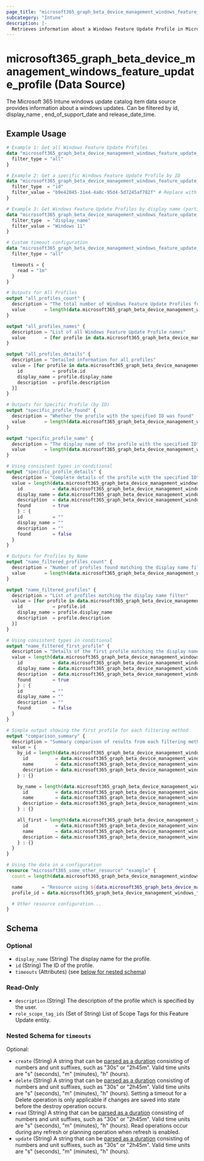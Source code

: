 ```yaml
---
page_title: "microsoft365_graph_beta_device_management_windows_feature_update_profile Data Source - terraform-provider-microsoft365"
subcategory: "Intune"
description: |-
  Retrieves information about a Windows Feature Update Profile in Microsoft Intune.
---
```


# microsoft365_graph_beta_device_management_windows_feature_update_profile (Data Source)

The Microsoft 365 Intune windows update catalog item data source provides information about a windows updates. Can be filtered by
id, display_name , end_of_support_date and release_date_time.

## Example Usage

```terraform
# Example 1: Get all Windows Feature Update Profiles
data "microsoft365_graph_beta_device_management_windows_feature_update_profile" "all_profiles" {
  filter_type = "all"
}

# Example 2: Get a specific Windows Feature Update Profile by ID
data "microsoft365_graph_beta_device_management_windows_feature_update_profile" "specific_profile" {
  filter_type  = "id"
  filter_value = "b9e42045-31e4-4a8c-95d4-5d7245af782f" # Replace with actual ID
}

# Example 3: Get Windows Feature Update Profiles by display name (partial match)
data "microsoft365_graph_beta_device_management_windows_feature_update_profile" "by_name" {
  filter_type  = "display_name"
  filter_value = "Windows 11"
}

# Custom timeout configuration
data "microsoft365_graph_beta_device_management_windows_feature_update_profile" "with_timeout" {
  filter_type = "all"

  timeouts = {
    read = "1m"
  }
}

# Outputs for All Profiles
output "all_profiles_count" {
  description = "The total number of Windows Feature Update Profiles found"
  value       = length(data.microsoft365_graph_beta_device_management_windows_feature_update_profile.all_profiles.items)
}

output "all_profiles_names" {
  description = "List of all Windows Feature Update Profile names"
  value       = [for profile in data.microsoft365_graph_beta_device_management_windows_feature_update_profile.all_profiles.items : profile.display_name]
}

output "all_profiles_details" {
  description = "Detailed information for all profiles"
  value = [for profile in data.microsoft365_graph_beta_device_management_windows_feature_update_profile.all_profiles.items : {
    id           = profile.id
    display_name = profile.display_name
    description  = profile.description
  }]
}

# Outputs for Specific Profile (by ID)
output "specific_profile_found" {
  description = "Whether the profile with the specified ID was found"
  value       = length(data.microsoft365_graph_beta_device_management_windows_feature_update_profile.specific_profile.items) > 0
}

output "specific_profile_name" {
  description = "The display name of the profile with the specified ID"
  value       = length(data.microsoft365_graph_beta_device_management_windows_feature_update_profile.specific_profile.items) > 0 ? data.microsoft365_graph_beta_device_management_windows_feature_update_profile.specific_profile.items[0].display_name : ""
}

# Using consistent types in conditional
output "specific_profile_details" {
  description = "Complete details of the profile with the specified ID"
  value = length(data.microsoft365_graph_beta_device_management_windows_feature_update_profile.specific_profile.items) > 0 ? {
    id           = data.microsoft365_graph_beta_device_management_windows_feature_update_profile.specific_profile.items[0].id
    display_name = data.microsoft365_graph_beta_device_management_windows_feature_update_profile.specific_profile.items[0].display_name
    description  = data.microsoft365_graph_beta_device_management_windows_feature_update_profile.specific_profile.items[0].description
    found        = true
    } : {
    id           = ""
    display_name = ""
    description  = ""
    found        = false
  }
}

# Outputs for Profiles by Name
output "name_filtered_profiles_count" {
  description = "Number of profiles found matching the display name filter"
  value       = length(data.microsoft365_graph_beta_device_management_windows_feature_update_profile.by_name.items)
}

output "name_filtered_profiles" {
  description = "List of profiles matching the display name filter"
  value = [for profile in data.microsoft365_graph_beta_device_management_windows_feature_update_profile.by_name.items : {
    id           = profile.id
    display_name = profile.display_name
    description  = profile.description
  }]
}

# Using consistent types in conditional
output "name_filtered_first_profile" {
  description = "Details of the first profile matching the display name filter (if any)"
  value = length(data.microsoft365_graph_beta_device_management_windows_feature_update_profile.by_name.items) > 0 ? {
    id           = data.microsoft365_graph_beta_device_management_windows_feature_update_profile.by_name.items[0].id
    display_name = data.microsoft365_graph_beta_device_management_windows_feature_update_profile.by_name.items[0].display_name
    description  = data.microsoft365_graph_beta_device_management_windows_feature_update_profile.by_name.items[0].description
    found        = true
    } : {
    id           = ""
    display_name = ""
    description  = ""
    found        = false
  }
}

# Simple output showing the first profile for each filtering method
output "comparison_summary" {
  description = "Summary comparison of results from each filtering method"
  value = {
    by_id = length(data.microsoft365_graph_beta_device_management_windows_feature_update_profile.specific_profile.items) > 0 ? {
      id          = data.microsoft365_graph_beta_device_management_windows_feature_update_profile.specific_profile.items[0].id
      name        = data.microsoft365_graph_beta_device_management_windows_feature_update_profile.specific_profile.items[0].display_name
      description = data.microsoft365_graph_beta_device_management_windows_feature_update_profile.specific_profile.items[0].description
    } : {}

    by_name = length(data.microsoft365_graph_beta_device_management_windows_feature_update_profile.by_name.items) > 0 ? {
      id          = data.microsoft365_graph_beta_device_management_windows_feature_update_profile.by_name.items[0].id
      name        = data.microsoft365_graph_beta_device_management_windows_feature_update_profile.by_name.items[0].display_name
      description = data.microsoft365_graph_beta_device_management_windows_feature_update_profile.by_name.items[0].description
    } : {}

    all_first = length(data.microsoft365_graph_beta_device_management_windows_feature_update_profile.all_profiles.items) > 0 ? {
      id          = data.microsoft365_graph_beta_device_management_windows_feature_update_profile.all_profiles.items[0].id
      name        = data.microsoft365_graph_beta_device_management_windows_feature_update_profile.all_profiles.items[0].display_name
      description = data.microsoft365_graph_beta_device_management_windows_feature_update_profile.all_profiles.items[0].description
    } : {}
  }
}

# Using the data in a configuration
resource "microsoft365_some_other_resource" "example" {
  count = length(data.microsoft365_graph_beta_device_management_windows_feature_update_profile.by_name.items) > 0 ? 1 : 0

  name       = "Resource using ${data.microsoft365_graph_beta_device_management_windows_feature_update_profile.by_name.items[0].display_name}"
  profile_id = data.microsoft365_graph_beta_device_management_windows_feature_update_profile.by_name.items[0].id

  # Other resource configuration...
}
```

<!-- schema generated by tfplugindocs -->
## Schema

### Optional

- `display_name` (String) The display name for the profile.
- `id` (String) The ID of the profile.
- `timeouts` (Attributes) (see [below for nested schema](#nestedatt--timeouts))

### Read-Only

- `description` (String) The description of the profile which is specified by the user.
- `role_scope_tag_ids` (Set of String) List of Scope Tags for this Feature Update entity.

<a id="nestedatt--timeouts"></a>
### Nested Schema for `timeouts`

Optional:

- `create` (String) A string that can be [parsed as a duration](https://pkg.go.dev/time#ParseDuration) consisting of numbers and unit suffixes, such as "30s" or "2h45m". Valid time units are "s" (seconds), "m" (minutes), "h" (hours).
- `delete` (String) A string that can be [parsed as a duration](https://pkg.go.dev/time#ParseDuration) consisting of numbers and unit suffixes, such as "30s" or "2h45m". Valid time units are "s" (seconds), "m" (minutes), "h" (hours). Setting a timeout for a Delete operation is only applicable if changes are saved into state before the destroy operation occurs.
- `read` (String) A string that can be [parsed as a duration](https://pkg.go.dev/time#ParseDuration) consisting of numbers and unit suffixes, such as "30s" or "2h45m". Valid time units are "s" (seconds), "m" (minutes), "h" (hours). Read operations occur during any refresh or planning operation when refresh is enabled.
- `update` (String) A string that can be [parsed as a duration](https://pkg.go.dev/time#ParseDuration) consisting of numbers and unit suffixes, such as "30s" or "2h45m". Valid time units are "s" (seconds), "m" (minutes), "h" (hours).